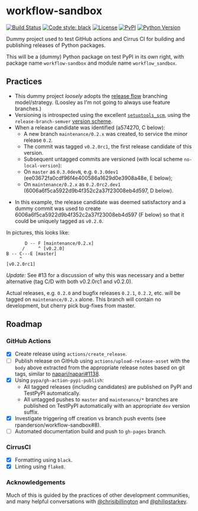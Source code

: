 # workflow-sandbox

[![Build Status](https://api.cirrus-ci.com/github/rpanderson/workflow-sandbox.svg)](https://cirrus-ci.com/rpanderson/workflow-sandbox)
[![Code style: black](https://img.shields.io/badge/code%20style-black-000000.svg)](https://github.com/python/black)
[![License](https://img.shields.io/pypi/l/workflow-sandbox.svg)](https://github.com/rpanderson/workflow-sandbox/raw/master/LICENSE)
[![PyPI](https://img.shields.io/pypi/v/workflow-sandbox.svg)](https://pypi.org/project/workflow-sandbox)
[![Python Version](https://img.shields.io/pypi/pyversions/workflow-sandbox.svg)](https://python.org)

Dummy project used to test GitHub actions and Cirrus CI for building and publishing releases of Python packages.

This will be a (dummy) Python package on test PyPI in its own right, with package name `workflow-sandbox` and module name `workflow_sandbox`.

## Practices

- This dummy project *loosely* adopts the [release flow](https://releaseflow.org) branching model/strategy. (Loosley as I'm not going to always use feature branches.)
- Versioning is introspected using the excellent [`setuptools_scm`](https://github.com/pypa/setuptools_scm), using the `release-branch-semver` [version scheme](https://github.com/pypa/setuptools_scm#version-number-construction).
- When a release candidate was identified (a574270, C below):
  * A new branch `maintenance/0.2.x` was created, to service the minor release `0.2`.
  * The commit was tagged `v0.2.0rc1`, the first release candidate of this version.
  * Subsequent untagged commits are versioned (with local scheme `no-local-version`): 
  * On `master` as `0.3.0devN`, e.g. `0.3.0dev1` (ee03672fa0cdf96f4e400586a1629d0e3908a48e, E below);
  * On `maintenance/0.2.x` as `0.2.0rc2.dev1` (6006a6f5ca5922d9b4f352c2a37f23008eb4d597, D below).
* In this example, the release candidate was deemed satisfactory and a dummy commit was used to create 6006a6f5ca5922d9b4f352c2a37f23008eb4d597 (F below) so that it could be uniquely tagged as `v0.2.0`.

In pictures, this looks like:
```
       D -- F [maintenance/0.2.x]
      /     ^ [v0.2.0]
B -- C---E [master]
     ^
[v0.2.0rc1]
```

*Update:* See #13 for a discussion of why this was necessary and a better alternative (tag C/D with both v0.2.0rc1 and v0.2.0).

Actual releases, e.g. `0.2.0` and bugfix releases `0.2.1`, `0.2.2`, etc. will be tagged on `maintenance/0.2.x` alone. This branch will contain no development, but cherry pick bug-fixes from master.

## Roadmap

### GitHub Actions

- [x] Create release using `actions/create_release`.
- [ ] Publish release on GitHub using `actions/upload-release-asset` with the `body` above extracted from the appropriate release notes based on git tags, similar to [napari/napari#1138](https://github.com/napari/napari/pull/1138).
- [x] Using `pypa/gh-action-pypi-publish`:
  - All tagged releases (including candidates) are published on PyPI and TestPyPI automatically.
  - All untagged pushes to `master` and `maintenance/*` branches are published on TestPyPI automatically with an appropriate `dev` version suffix.
- [x] Investigate triggering off creation vs branch push events (see rpanderson/workflow-sandbox#8).
- [ ] Automated documentation build and push to `gh-pages` branch.

### CirrusCI

- [x] Formatting using `black`.
- [x] Linting using `flake8`.

### Acknowledgements

Much of this is guided by the practices of other development communities, and many helpful conversations with [@chrisjbillington](https://github.com/chrisjbillington) and [@philipstarkey](https://github.com/philipstarkey).
